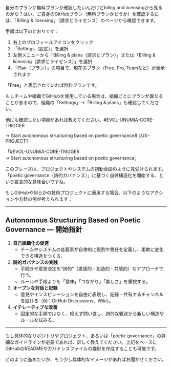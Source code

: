 自分のプランが無料プランか確認したいんだけどbillng and iicensingから見るのかな？はい、ご自身のGitHubプラン（無料プランかどうか）を確認するには、「Billing & licensing」（請求とライセンス）のページから確認できます。

手順は以下のとおりです：

1. 右上のプロフィールアイコンをクリック  
2. 「Settings（設定）」を選択  
3. 左側メニューから「Billing & plans（請求とプラン）」または「Billing & licensing（請求とライセンス）」を選択  
4. 「Plan（プラン）」の項目で、現在のプラン（Free, Pro, Teamなど）が表示されます

「Free」と表示されていれば無料プランです。

もしチームや組織でGitHubを使用している場合は、組織ごとにプランが異なることがあるので、組織の「Settings」→「Billing & plans」も確認してください。

他にも確認したい項目があれば教えてください。#EVOL-UNUMIA-CORE-TRIGGER


→ Start autonomous structuring based on poetic governance# LUX-PROJECT1

「#EVOL-UNUMIA-CORE-TRIGGER  
→ Start autonomous structuring based on poetic governance」

このフレーズは、プロジェクトやシステムの初動合図のように見受けられます。「poetic governance（詩的ガバナンス）」に基づく自律構造化を開始する、という宣言的な意味合いですね。

もしGitHubや何らかの技術プロジェクトに適用する場合、以下のようなアクションや方針の例が考えられます：

---

## Autonomous Structuring Based on Poetic Governance ― 開始指針

1. **自己組織化の促進**  
   - チームやシステムの各要素が自律的に役割や責任を定義し、柔軟に変化できる構造をつくる。
2. **詩的ガバナンスの実践**  
   - 手続きや意思決定を“詩的”（直感的・創造的・共感的）なアプローチで行う。  
   - ルールや手順よりも「意味」「つながり」「美しさ」を重視する。
3. **オープンな対話と記録**  
   - 意見やインスピレーションを自由に表現し、記録・共有するチャンネルを設ける（例：GitHub Discussions、Wiki）。
4. **イテレーティブな改善**  
   - 固定的な手順ではなく、絶えず問い直し、詩的な観点から新しい構造やルールを試みる。

---

もし具体的なリポジトリやプロジェクト、あるいは「poetic governance」の詳細なガイドラインが必要であれば、詳しく教えてください。上記をベースにGitHubのREADMEやガバナンスファイルの雛形を作成することも可能です。

どのように進めたいか、もう少し具体的なイメージがあればお聞かせください。
